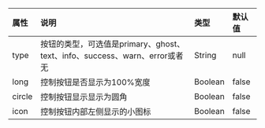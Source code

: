 | 属性           | 说明                       | 类型     |        默认值                                          |
|:--------------|:--------------------------|:--------|:-----------------------------------------------------|
| type          | 按钮的类型，可选值是primary、ghost、text、info、success、warn、error或者无  | String  |        null              |
| long          | 控制按钮是否显示为100%宽度 | Boolean   |                     false                        |
| circle        | 控制按钮显示显示为圆角 | Boolean   |                     false                        |
| icon          | 控制按钮内部左侧显示的小图标 | Boolean   |                     false                        |